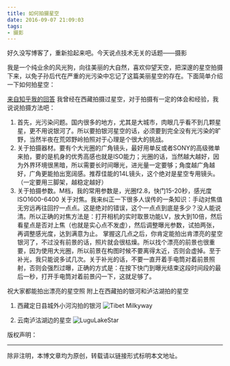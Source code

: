 ```yaml
---
title: 如何拍摄星空
date: 2016-09-07 21:09:03
tags: 
- 摄影
---
```


好久没写博客了，重新拾起来吧。今天说点技术无关的话题——摄影

我是一个纯业余的风光狗，向往美丽的大自然，喜欢仰望天空，把深邃的星空拍摄下来，以免子孙后代在严重的光污染中忘记了这篇美丽星空的存在。下面简单介绍一下如何拍星空：

[来自知乎我的回答](https://www.zhihu.com/question/27296697/answer/43051123)
我曾经在西藏拍摄过星空，对于拍摄有一定的体会和经验，我说说拍摄方法吧：

1. 首先，光污染问题。国内很多的地方，尤其是大城市，肉眼几乎看不到几颗星星，更不用说银河了。所以要拍银河星空的话，必须要到完全没有光污染的旷野，当然半夜在荒郊野岭拍照对于心理是个很大的挑战。
2. 关于拍摄器材。要有个大光圈的广角镜头，最好用单反或者SONY的高级微单来拍，要的是机身的优秀高感也就是ISO能力；光圈的话，当然越大越好，因为外界环境很黑暗，所以需要长时间曝光，进光量一定要够；角度越广角越好，广角更能拍出宽阔感。推荐佳能的14L镜头，这个绝对是星空专用镜头。（一定要用三脚架，越稳定越好）
3. 关于拍摄参数。M档，我的常用参数是，光圈f2.8，快门15-20秒，感光度ISO1600-6400
关于对焦。我来纠正一下很多人误传的一条知识：手动对焦值无穷远再往回拧一点点。这是绝对的错误，这个一点点到底是多少？没人能说清。所以正确的对焦方法是：打开相机的实时取景功能LV，放大到10倍，然后看星点是否对上焦（也就是实心点不发虚），然后调整曝光参数，试拍两张，再调整感光度，达到满意为止。
掌握这几点之后，你肯定能拍出肯漂亮的星空银河了，不过没有前景的话，照片就会很枯燥。所以找个漂亮的前景也很重要，因为使用大光圈，所以前景在构图时候不要离得太近，否则会虚掉。至于补光，我只能说多试几次。关于补光的话，不要一直开着手电筒对着前景照射，否则会强烈过曝，正确的方式是：在按下快门到曝光结束这段时间段的最后一秒，打开手电筒对着前景闪一下，这就足够了。

祝大家都能拍出漂亮的星空照
附上在西藏拍的银河和泸沽湖拍的星空

1. 西藏定日县城外小河沟拍的银河
![Tibet Milkyway](http://7xkfga.com1.z0.glb.clouddn.com/tibetStar.jpg)

2. 云南泸沽湖边的星空
![LuguLakeStar](http://7xkfga.com1.z0.glb.clouddn.com/luguStar.jpeg)


版权声明：<br>
<hr>
除非注明，本博文章均为原创，转载请以链接形式标明本文地址。<br>
